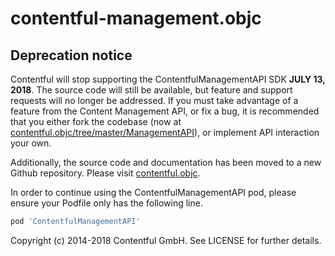 # contentful-management.objc

## Deprecation notice

Contentful will stop supporting the ContentfulManagementAPI SDK **JULY 13, 2018**. The source code will still be available, but feature and support requests will no longer be addressed. If you must take advantage of a feature from the Content Management API, or fix a bug, it is recommended that you either fork the codebase (now at [contentful.objc/tree/master/ManagementAPI](https://github.com/contentful/contentful.objc/tree/master/ManagementAPI)), or implement API interaction your own.

Additionally, the source code and documentation has been moved to a new Github repository. Please visit [contentful.objc](https://github.com/contentful/contentful.objc/blob/master/mgmt-README.md).

In order to continue using the ContentfulManagementAPI pod, please ensure your Podfile only has the following line.

```ruby
pod 'ContentfulManagementAPI'
```

Copyright (c) 2014-2018 Contentful GmbH. See LICENSE for further details.

